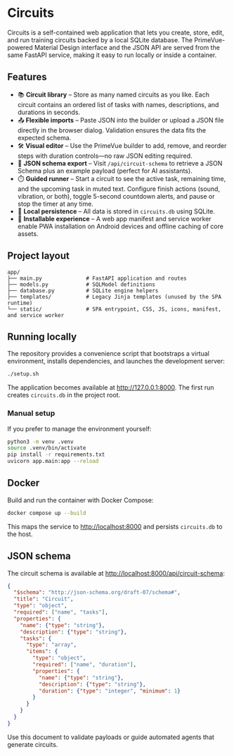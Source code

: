# Circuits

Circuits is a self-contained web application that lets you create, store, edit, and run training circuits backed by a local SQLite database. The PrimeVue-powered Material Design interface and the JSON API are served from the same FastAPI service, making it easy to run locally or inside a container.

## Features

- 📚 **Circuit library** – Store as many named circuits as you like. Each circuit contains an ordered list of tasks with names, descriptions, and durations in seconds.
- 📤 **Flexible imports** – Paste JSON into the builder or upload a JSON file directly in the browser dialog. Validation ensures the data fits the expected schema.
- 🛠️ **Visual editor** – Use the PrimeVue builder to add, remove, and reorder steps with duration controls—no raw JSON editing required.
- 📄 **JSON schema export** – Visit `/api/circuit-schema` to retrieve a JSON Schema plus an example payload (perfect for AI assistants).
- ⏱️ **Guided runner** – Start a circuit to see the active task, remaining time, and the upcoming task in muted text. Configure finish actions (sound, vibration, or both), toggle 5-second countdown alerts, and pause or stop the timer at any time.
- 💾 **Local persistence** – All data is stored in `circuits.db` using SQLite.
- 📱 **Installable experience** – A web app manifest and service worker enable PWA installation on Android devices and offline caching of core assets.

## Project layout

```
app/
├── main.py              # FastAPI application and routes
├── models.py            # SQLModel definitions
├── database.py          # SQLite engine helpers
├── templates/           # Legacy Jinja templates (unused by the SPA runtime)
└── static/              # SPA entrypoint, CSS, JS, icons, manifest, and service worker
```

## Running locally

The repository provides a convenience script that bootstraps a virtual environment, installs dependencies, and launches the development server:

```bash
./setup.sh
```

The application becomes available at <http://127.0.0.1:8000>. The first run creates `circuits.db` in the project root.

### Manual setup

If you prefer to manage the environment yourself:

```bash
python3 -m venv .venv
source .venv/bin/activate
pip install -r requirements.txt
uvicorn app.main:app --reload
```

## Docker

Build and run the container with Docker Compose:

```bash
docker compose up --build
```

This maps the service to <http://localhost:8000> and persists `circuits.db` to the host.

## JSON schema

The circuit schema is available at <http://localhost:8000/api/circuit-schema>:

```json
{
  "$schema": "http://json-schema.org/draft-07/schema#",
  "title": "Circuit",
  "type": "object",
  "required": ["name", "tasks"],
  "properties": {
    "name": {"type": "string"},
    "description": {"type": "string"},
    "tasks": {
      "type": "array",
      "items": {
        "type": "object",
        "required": ["name", "duration"],
        "properties": {
          "name": {"type": "string"},
          "description": {"type": "string"},
          "duration": {"type": "integer", "minimum": 1}
        }
      }
    }
  }
}
```

Use this document to validate payloads or guide automated agents that generate circuits.
